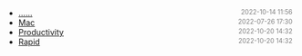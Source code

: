 - [......]()<span style="font-size:.8em;float:right"><span style="color:orange"></span><span style="padding-left:2em;color:gray;">2022-10-14 11:56</span></span>
- [Mac](mac)<span style="font-size:.8em;float:right"><span style="color:orange"></span><span style="padding-left:2em;color:gray;">2022-07-26 17:30</span></span>
- [Productivity](productivity)<span style="font-size:.8em;float:right"><span style="color:orange"></span><span style="padding-left:2em;color:gray;">2022-10-20 14:32</span></span>
- [Rapid](rapid)<span style="font-size:.8em;float:right"><span style="color:orange"></span><span style="padding-left:2em;color:gray;">2022-10-20 14:32</span></span>
